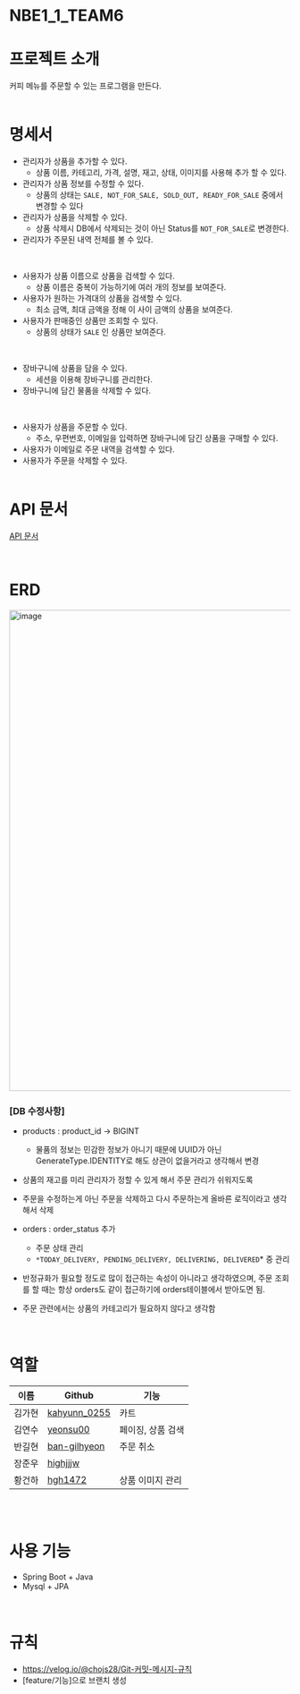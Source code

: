 # NBE1_1_TEAM6


# 프로젝트 소개

커피 메뉴를 주문할 수 있는 프로그램을 만든다. <br><br>


# 명세서

- 관리자가 상품을 추가할 수 있다.
    - 상품 이름, 카테고리, 가격, 설명, 재고, 상태, 이미지를 사용해 추가 할 수 있다.
- 관리자가 상품 정보를 수정할 수 있다.
    - 상품의 상태는 `SALE, NOT_FOR_SALE, SOLD_OUT, READY_FOR_SALE` 중에서 변경할 수 있다
- 관리자가 상품을 삭제할 수 있다.
    - 상품 삭제시 DB에서 삭제되는 것이 아닌 Status를 `NOT_FOR_SALE`로 변경한다.
- 관리자가 주문된 내역 전체를 볼 수 있다.
<br>

- 사용자가 상품 이름으로 상품을 검색할 수 있다.
    - 상품 이름은 중복이 가능하기에 여러 개의 정보를 보여준다.
- 사용자가 원하는 가격대의 상품을 검색할 수 있다.
    - 최소 금액, 최대 금액을 정해 이 사이 금액의 상품을 보여준다.
- 사용자가 판매중인 상품만 조회할 수 있다.
    - 상품의 상태가 `SALE` 인 상품만 보여준다.
<br>

- 장바구니에 상품을 담을 수 있다.
    - 세션을 이용해 장바구니를 관리한다.
- 장바구니에 담긴 물품을 삭제할 수 있다.
<br>


- 사용자가 상품을 주문할 수 있다.
    - 주소, 우편번호, 이메일을 입력하면 장바구니에 담긴 상품을 구매할 수 있다.
- 사용자가 이메일로 주문 내역을 검색할 수 있다.
- 사용자가 주문을 삭제할 수 있다.
<br><br>
# API 문서

[API 문서](https://www.notion.so/1d16411b731c49309eb7503e2dd194bb?pvs=21)

<br>

# ERD
<img width="860" alt="image" src="https://github.com/user-attachments/assets/cf69b55b-a63a-4517-a2d7-bbcbd89be08c">

<br>


### [DB 수정사항]

- products : product_id → BIGINT
    - 물품의 정보는 민감한 정보가 아니기 때문에 UUID가 아닌 GenerateType.IDENTITY로 해도 상관이 없을거라고 생각해서 변경
- 상품의 재고를 미리 관리자가 정할 수 있게 해서 주문 관리가 쉬워지도록
- 주문을 수정하는게 아닌 주문을 삭제하고 다시 주문하는게 올바른 로직이라고 생각해서 삭제
- orders : order_status 추가
    - 주문 상태 관리
    - `*TODAY_DELIVERY, PENDING_DELIVERY, DELIVERING, DELIVERED`* 중 관리
    
- 반정규화가 필요할 정도로 많이 접근하는 속성이 아니라고 생각하였으며, 주문 조회를 할 때는 항상 orders도 같이 접근하기에 orders테이블에서 받아도면 됨.
- 주문 관련에서는 상품의 카테고리가 필요하지 않다고 생각함
  
<br>

# 역할

| 이름 | Github | 기능 |
| --- | --- | --- |
| 김가현 | [kahyunn_0255](https://github.com/kahyunn_0255) | 카트 |
| 김연수 | [yeonsu00](https://github.com/yeonsu00) | 페이징, 상품 검색 |
| 반길현 | [ban-gilhyeon](https://github.com/Ban-gilhyeon) | 주문 취소 |
| 장준우 | [highjjjw](https://github.com/highjjjw) |  |
| 황건하 | [hgh1472](https://github.com/hgh1472) | 상품 이미지 관리 |

<br><br>

# 사용 기능

- Spring Boot + Java
- Mysql + JPA

<br>

# 규칙

- https://velog.io/@chojs28/Git-커밋-메시지-규칙
- [feature/기능]으로 브랜치 생성
